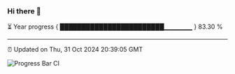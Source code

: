 ### Hi there 👋

⏳ Year progress { ████████████████████████▁▁▁▁▁▁ } 83.30 %

---

⏰ Updated on Thu, 31 Oct 2024 20:39:05 GMT

![Progress Bar CI](https://github.com/IshwaranRudhara/GIT-ACTION/workflows/Progress%20Bar%20CI/badge.svg)
